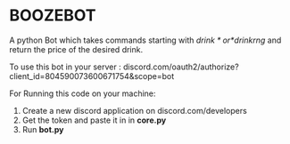 # BOOZEBOT   


A python Bot which takes commands starting with *$drink* or *$drinkrng* and return the price of the desired drink. 

To use this bot in your server : discord.com/oauth2/authorize?client_id=804590073600671754&scope=bot

For Running this code on your machine:
1. Create a new discord application on  discord.com/developers
2. Get the token and paste it in *<Your Token>* in **core.py**
3. Run **bot.py**